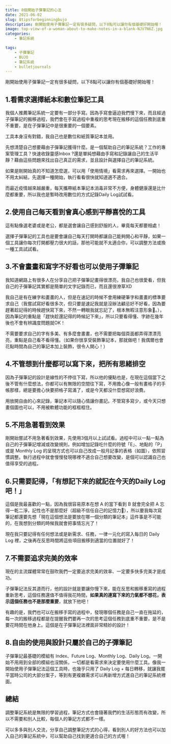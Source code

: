 ```yaml
---
title: 8個開始子彈筆記的心法
date: 2021-06-02
slug: 8tipsforbeginningbujo
description: 剛開始使用子彈筆記一定有很多疑問，以下8點可以讓你有個基礎好開始喔！
image: top-view-of-a-woman-about-to-make-notes-in-a-blank-NJV7N6Z.jpg
categories:
    - 筆記系統

tags:
    - 子彈筆記
    - BUJO
    - 筆記系統
    - bulletjournals
---
```


剛開始使用子彈筆記一定有很多疑問，以下8點可以讓你有個基礎好開始喔！


## 1.看需求選擇紙本和數位筆記工具

我個人推薦筆記系統一定要有一部分手寫。因為手寫會逼迫我們慢下來，而且經過子彈筆記的搬移過程，我們會在手寫過程中重複的思考現在搬移的這個任務到底重不重要，是在子彈筆記中是很重要的一個要素。

工具本身沒有對錯，我自己也是數位和紙質筆記本並用。

先想清楚自己想要藉由子彈筆記獲得什麼。是一個幫助自己的筆記系統？工作的專案管理工具？快速收錄靈感Inbox ?還是單純想藉由手寫和記錄讓自己的生活平靜？藉由這些問題來找出自己真正的需求，並且設計與選擇自己的筆記系統。

如果是剛開始真的不知道怎麼選，可以用「使用情境」看需求再來選擇。一開始也不用太糾結，先選擇一種開始，執行看看很快就知道適不適合。

而最近疫情越來越嚴重，每天攜帶紙本筆記本消毒非常不方便，身體健康還是比什麼都重要，所以我也是暫時改用數位的方式記錄Daily Log試試看。

## 2.使用自己每天看到會真心感到平靜喜悅的工具

這有點像選老婆或是老公，都是選會讓自己感到舒服的人，畢竟每天都要相處！

選擇子彈筆記的工具也是要會讓自己每天打開時都讓自己能夠開心和平靜，如果一個工具讓你每次打開都壓力很大的話，那他可能就不太適合你，可以調整方法或換一種工具試試看。

## 3.不會畫畫和寫字不好看也可以使用子彈筆記

我知道網路上有很多人在分享自己把子彈筆記畫得很漂亮，我自己也很愛看，但我自己的子彈筆記其實都是簡單的文字記錄而已，而且還很潦草XD

我自己是有在練字和畫畫的人，但是在速記的時候不會用練硬筆字和畫畫的標準要求自己（我嘗試寫好看很多次，但只要是速記我就是沒辦法顧忌好不好看，因為要趕著趁記得的時候趕快寫下來，不然一轉眼我就忘記了，根本無暇注意形象🤣。），因為筆記的重點是「趕快趁還記得的時候記下來」，所以只要看得懂、字跡在幾年後也不會有辨識度問題就OK！

不需要要求自己的字有多美、有多麼會畫畫，也不需要把每個頁面都弄得漂漂亮亮，重點是自己看不看得懂。（如果你很享受裝飾筆記本，那就做吧！我偶爾也會花點時間為自己的筆記本加上裝飾，很令人開心！）

## 4.不管想到什麼都可以寫下來，把所有思緒排空

因為子彈筆記的設計是線性的不停往下寫，所以他的優點也是，在現在這個當下之後不管有什麼想法，你都可以有無限的空間往下寫，不用擔心像一般有畫格子的手帳那樣，總是要擔心快要把格子寫滿了，或是今天都沒什麼想寫好浪費。

用放開自由的心來記錄，筆記本可以隨心情讓你畫記。不管寫多寫少，或今天只想畫個圖也可以，不用被軟體功能的框框框住。

## 5.不用急著看到效果

剛開始嘗試不用急著看到效果，先使用3個月以上試試看。過程中可以一點一點為自己的子彈筆記增減或改變規則，例如增加記錄吃什麼的符號「E」、地點的「P」或是 Monthly Log 的呈現方式也可以自己改成一般月記事的表格（如圖），依照習慣調整。執行過程中就會慢慢發現哪裡不適合自己想要改變，是個可以認識自己也值得享受的過程。

## 6.只需要記得，「有想記下來的就記在今天的Daily Log吧！」

這個是我最喜歡的一點，因為我很容易原本在想 A 的當下看到 B 就會完全把 A 忘得一乾二淨，記性也不是那麼好（超級不信任自己的記憶力🤣），所以要我每次寫筆記都還要先想「現在這個想法是要放在哪一個分類的筆記本」這件事是不可能的，在我想到分類的時候我就會把事情忘光了！

現在我只要記得有任何想法或是新需求、任務，一律一元化的寫入每日的 Daily Log 裡，之後再在反思時間將這些項目搬移到適當的位置就好了！

## 7.不需要追求完美的效率

現在的主流媒體常常在鼓吹我們一定要追求完美的效率、一定要多快多完美才是成功。

子彈筆記法反其道而行，他的設計就是要讓你慢下來，能在反思和搬移重寫的過程重新思考，這個任務還值不值得我花時間，**如果真的連寫下來的力氣都不想花，表示這個任務也不是那麼重要**，就放下他吧！

有趣的是，我們也可以在搬移手寫的過程中，發現哪個任務是自己一直在拖延的，每一次的搬移過程都是在提醒我們要再一次的思考這個任務到底重不重要，是不是要花時間在他身上。這個是在子彈筆記法裡面非常精妙的設計！

## 8.自由的使用與設計只屬於自己的子彈筆記

子彈筆記最基礎的模組有 Index、Future Log、Monthly Log、Daily Log。一開始不用用到全部的模組也沒關係，一切都是看需求來決定要使用什麼工具。像我一開始使用子彈筆記法這個工具時，也幾乎只用了 Daily Log + 每日轉移，就讓我擺平當時公司的大部分案子，等到有更複雜需求可以再新增方式進自己的筆記系統裡面。


## 總結

調整筆記系統是無限的學習過程，筆記方式也會隨著我們的生活形態而有改變，所以不需要和別人比較，每個人的筆記方式都不一樣。

可以多多與別人交流，分享自己調整筆記方式的心得，看到別人的好方法也可以加入自己的筆記系統中，可以幫助自己找到更適合自己的方式喔！




